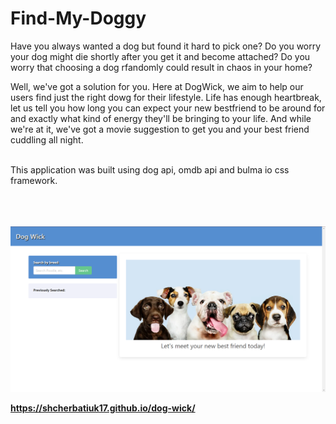 # Find-My-Doggy

Have you always wanted a dog but found it hard to pick one?
Do you worry your dog might die shortly after you get it and become attached?
Do you worry that choosing a dog rfandomly could result in chaos in your home?

Well, we've got a solution for you. Here at DogWick, we aim to help our users find just the right dowg for their lifestyle. Life has enough heartbreak, let us tell you how long you can expect your new bestfriend to be around for and exactly what kind of energy they'll be bringing to your life. And while we're at it, we've got a movie suggestion to get you and your best friend cuddling all night.
<br/><br/>

This application was built using dog api, omdb api and bulma io css framework.
<br/><br/>
<br/><br/>

![Homepage](./assets/images/home.png)

**https://shcherbatiuk17.github.io/dog-wick/**
